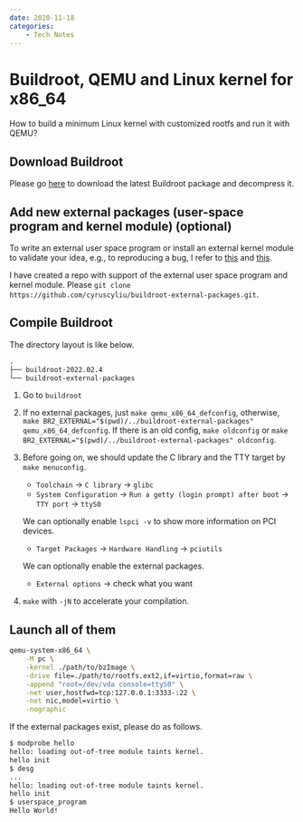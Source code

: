 ```yaml
---
date: 2020-11-18
categories:
    - Tech Notes
---
```


# Buildroot, QEMU and Linux kernel for x86_64

How to build a minimum Linux kernel with customized rootfs and run it with QEMU?

## Download Buildroot

Please go [here](https://buildroot.org/download.html) to download the latest
Buildroot package and decompress it.

## Add new external packages (user-space program and kernel module) (optional)

To write an external user space program or install an external kernel module to
validate your idea, e.g., to reproducing a bug, I refer to
[this](https://buildroot.org/downloads/manual/manual.html#adding-packages) and
[this](https://stackoverflow.com/questions/40307328/how-to-add-a-linux-kernel-driver-module-as-a-buildroot-package).

I have created a repo with support of the external user space program and kernel
module. Please `git clone
https://github.com/cyruscyliu/buildroot-external-packages.git`.

## Compile Buildroot

The directory layout is like below.

``` txt
.
├── buildroot-2022.02.4
└── buildroot-external-packages
```

1. Go to `buildroot`

2. If no external packages, just `make qemu_x86_64_defconfig`, otherwise, `make
BR2_EXTERNAL="$(pwd)/../buildroot-external-packages" qemu_x86_64_defconfig`. If there is an old config,
`make oldconfig` or `make BR2_EXTERNAL="$(pwd)/../buildroot-external-packages" oldconfig`.

3. Before going on, we should update the C library and the TTY target by `make
menuconfig`.

    + `Toolchain` -> `C library` -> `glibc`
    + `System Configuration` -> `Run a getty (login prompt) after boot`
    -> `TTY port` -> `ttyS0`

    We can optionally enable `lspci -v` to show more information on PCI devices.

    + `Target Packages` -> `Hardware Handling` -> `pciutils`

    We can optionally enable the external packages.

    + `External options` -> check what you want

3. `make` with `-jN` to accelerate your compilation.

## Launch all of them

``` bash
qemu-system-x86_64 \
    -M pc \
    -kernel ./path/to/bzImage \
    -drive file=./path/to/rootfs.ext2,if=virtio,format=raw \
    -append "root=/dev/vda console=ttyS0" \
    -net user,hostfwd=tcp:127.0.0.1:3333-:22 \
    -net nic,model=virtio \
    -nographic
```

If the external packages exist, please do as follows.

``` bash
$ modprobe hello
hello: loading out-of-tree module taints kernel.
hello init
$ desg
...
hello: loading out-of-tree module taints kernel.
hello init
$ userspace_program 
Hello World!
```